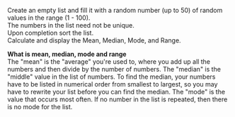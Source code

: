 Create an empty list and fill it with a random number (up to 50) of random values in the range (1 - 100).<br>
The numbers in the list need not be unique.<br>
Upon completion sort the list.<br>
Calculate and display the Mean, Median, Mode, and Range.<br>

<b>What is mean, median, mode and range</b> <br>
The "mean" is the "average" you're used to, where you add up all the numbers and then divide by the number of numbers. The "median" is the "middle" value in the list of numbers. To find the median, your numbers have to be listed in numerical order from smallest to largest, so you may have to rewrite your list before you can find the median. The "mode" is the value that occurs most often. If no number in the list is repeated, then there is no mode for the list.
  
